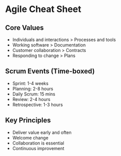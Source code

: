 # Agile Cheat Sheet

## Core Values
- Individuals and interactions > Processes and tools  
- Working software > Documentation  
- Customer collaboration > Contracts  
- Responding to change > Plans  

## Scrum Events (Time-boxed)
- Sprint: 1-4 weeks  
- Planning: 2-8 hours  
- Daily Scrum: 15 mins  
- Review: 2-4 hours  
- Retrospective: 1-3 hours  

## Key Principles
- Deliver value early and often  
- Welcome change  
- Collaboration is essential  
- Continuous improvement
